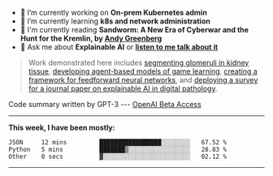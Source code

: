 - 🔭 I’m currently working on **On-prem Kubernetes admin**
- 🌱 I’m currently learning **k8s and network administration**
- 📖 I'm currently reading **Sandworm: A New Era of Cyberwar and the Hunt for the Kremlin, by [Andy Greenberg](https://andygreenberg.net/)**
- 💬 Ask me about **Explainable AI** or **[listen to me talk about it](https://www.empaia.org/academy-2-3)**

> Work demonstrated here includes [segmenting glomeruli in kidney tissue](https://github.com/theodore-evans/glomeruli-segmentation), [developing agent-based models of game learning](https://github.com/theodore-evans/k-level-reasoning), [creating a framework for feedforward neural networks](https://github.com/theodore-evans/feedforward-neural-network), and [deploying a survey for a journal paper on explainable AI in digital pathology](https://github.com/theodore-evans/xai-in-digital-pathology). 

Code summary written by GPT-3 --- [OpenAI Beta Access](https://beta.openai.com/)

-------

**This week, I have been mostly:**
<!--START_SECTION:waka-->

```text
JSON     12 mins         █████████████████░░░░░░░░   67.52 %
Python   5 mins          ███████▒░░░░░░░░░░░░░░░░░   28.83 %
Other    0 secs          ▓░░░░░░░░░░░░░░░░░░░░░░░░   02.12 %
```

<!--END_SECTION:waka-->

-------
